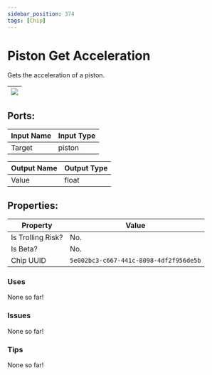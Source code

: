 ```yaml
---
sidebar_position: 374
tags: [Chip]
---
```


# Piston Get Acceleration


Gets the acceleration of a piston.

| ![](https://images-ext-2.discordapp.net/external/MPmIaQzlEPmgGWlgi-WxBBXt0Bjv_zWPkg1y1f_sy3s/https/www.recroomcircuits.com/image/circuit/absolute-value?width=206&height=108) |
|-----|

## Ports:

| Input Name | Input Type |
|-----------|-----------|
| Target | piston |

| Output Name | Output Type |
|-----------|-----------|
| Value | float |

## Properties:

| Property  | Value |
|-------------------|-----------|
| Is Trolling Risk? | No. |
| Is Beta? | No. |
| Chip UUID | `5e002bc3-c667-441c-8098-4df2f956de5b` |

### Uses
None so far!

### Issues
None so far!

### Tips
None so far!
